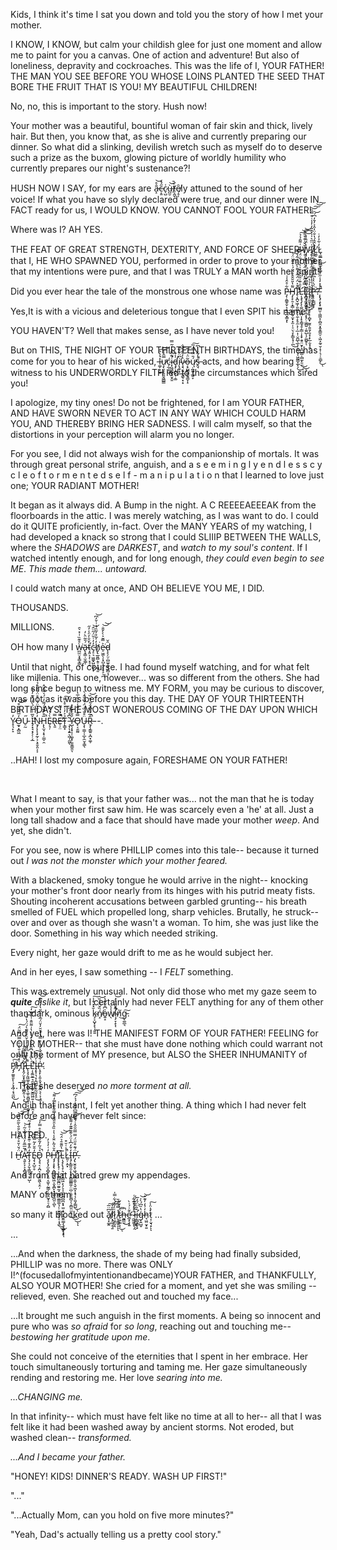 Kids, I think it's time I sat you down and told you the story of how I met your mother.

I KNOW, I KNOW, but calm your childish glee for just one moment and allow me to paint for you a canvas. One of action and adventure! But also of loneliness, depravity and cockroaches. This was the life of I, YOUR FATHER! THE MAN YOU SEE BEFORE YOU WHOSE LOINS PLANTED THE SEED THAT BORE THE FRUIT THAT IS YOU! MY BEAUTIFUL CHILDREN!

No, no, this is important to the story. Hush now!

Your mother was a beautiful, bountiful woman of fair skin and thick, lively hair. But then, you know that, as she is alive and currently preparing our dinner. So what did a slinking, devilish wretch such as myself do to deserve such a prize as the buxom, glowing picture of worldly humility who currently prepares our night's sustenance?!

HUSH NOW I SAY, for my ears are â̶̝̊͝c̵͔͈̋́̽c̷̖̺͑ù̶̺̮͝t̸͔̰̬̀̚ȇ̸̦̥̩ly attuned to the sound of her voice! If what you have so slyly declared were true, and our dinner were IN FACT ready for us, I WOULD KNOW. YOU CANNOT FOOL YOUR FATHER!

Where was I? AH YES.

THE FEAT OF GREAT STRENGTH, DEXTERITY, AND FORCE OF SHEER Ẁ̷̡̡̧̳͓̩͓̤̗̤̘̱̩̫̟̳͖̖͖͇̖͈̹̭͉̟̩̯͓̳̈́̄̇̔͜͝ͅͅI̸̡̢͍̫͙̼͎̼̠̩̥̺̗̦̙̗̹̘̝̺͔̜̰̥̠̗̗̥̳͔͑̈̋͛̍̍͐̂̃̓̒̾̇͒̿̏͝͠͝͠L̷͖̮̽̂̂́̔̐̈̒̂͐̓̄̒͆́̕͝L̷̘͚̲̣̰̤̱̲͙̙̼̬̒͋̍̓̇ that I, HE WHO SPAWNED YOU, performed in order to prove to your mother that my intentions were pure, and that I was TRULY a MAN worth her spirit!

Did you ever hear the tale of the monstrous one whose name was P̵̡̹̯̳̥̬͕̗͍̲̪͓͇͙͋̊̑̾͑ͅH̴̡̨̛̙̯̦͓͇̣̼̻̰̥̫̟͙̫̣̣̠̤̖̞̙͇̞̘̹̪͌̔̎̄̂̂̊̎̈́͗̐͊̆̈́͜͠͠͠I̷̛̖͙̪̬͖͎͈͈̼̟͕̼̜̙̥̼͕̦̦̲͎̜̮̪̲̖̲̹̜͈̖͙͔͖̰͇̞̲̙̗̾͐̈́̈́̂̓͌̀̋̀̀̇͂̾͗̚̕̕͜͠Ļ̴̧̡̡̨̨̛͚̤̝̼̪͎͙͕̳̘̥̦̳̣̩̝̟̯̥̤̮̙̝̪̺͇̜̻̫̙̱̼͐̄̇͊̇̎̑̈́͒͗̀̉́͋̈́̐͐̽͑͌̑̉̉͜͜͠͝͝ͅL̶̙̻͓̰͍͚̞̦̘͔͕͓̗̣͖̪͍̣̯͈̺̩̗͚̺̥̑̿̽̂̓̈͛̓̈́̾̈̏͗̊̓͑̽̌̌͑͊͒̎͒͠ͅI̷̡̡͈͈̝̘͙͔̖̹̙̦̻̟̰̯̹͍̱̗͈͓͎̙̲̣̬͓̯̹͐̍̉̔͆͑͘P̵̢̢͎̳̺̟̗̈́̀̀̾͆̃̇̌͌̇̿̃͋͂̄̈́͐̋̀̕͘?̵̨̢̡̧̢̟̲̻̮̣͖͖̞̜̻̯͙̭̥̳̼̠̩͖̝̰̠̮̦̟̦͉̹̠͇̙͊̉̽̒̾̋͐̎͋̆̆͘̚͜͝ͅ

Yes,It is with a vicious and deleterious tongue that I even SPIT his name.

YOU HAVEN'T? Well that makes sense, as I have never told you!

But on THIS, THE NIGHT OF YOUR THIRTEENTH BIRTHDAYS, the time has come for you to hear of his wicked, l̶͚̦͙̤͍͛̔̎͘͠͠u̷̧̨̮̞̭͈̬͖̻̳̿̑̾́̕͠ć̴̗̲͎̼̺i̴͓͖͖̰̬̥̮̭̱͋͆̄̉̓̃̿͘̚͘ḑ̵̡̧̛̪̟̣̣͚̾̐į̴͔̬͙̼͆̈͋̏̕͝v̷̧͉̤͉̲̤͚̖͙͙̔̓̄̋̈́̐o̶͔̞̺͇͚̫̘̳̞̝͂̈͗̈́̅͆ų̷̣̪̰͎̲͍̞́̎̿̿́̅̕͠s̶̭̘̉̓̃̾͑͆̚ acts, and how bearing witness to his UNDERWORDLY FILTH led to the circumstances which sired you!

I apologize, my tiny ones! Do not be frightened, for I am YOUR FATHER, AND HAVE SWORN NEVER TO ACT IN ANY WAY WHICH COULD HARM YOU, AND THEREBY BRING HER SADNESS. I will calm myself, so that the distortions in your perception will alarm you no longer.

For you see, I did not always wish for the companionship of mortals. It was through great personal strife, anguish, and a  s e e m i n g l y   e n d l e s s  c y c l e  o f   t o r m e n t e d  s e l f - m a n i p u l a t i o n that I learned to love just one; YOUR RADIANT MOTHER!

It began as it always did. A Bump in the night. A C REEEEAEEEAK from the floorboards in the attic. I was merely watching, as I was want to do. I could do it QUITE proficiently, in-fact. Over the MANY YEARS of my watching, I had developed a knack so strong that I could SLIIIP BETWEEN THE WALLS, where the *SHADOWS* are *DARKEST*, and *watch to my soul's content*. If I watched intently enough, and for long enough, *they could even begin to see ME*. *This made them... untoward.*

I could watch many at once, AND OH BELIEVE YOU ME, I DID.

THOUSANDS.

MILLIONS.

OH how many I ẁ̵̪̼̤͙̞̳̞̳͕̊͊̏̇̇̽͛̑͘ä̵̢̞͇̣̫̣͇̜́̎̃̈̀̓t̴͙͈͕̗̜͓̘̯̀̆̐̓̈̾̓̋̕c̵̡̠͉͖͚̞̺̰͖̗̞̒̓̇̆̈́̋̈̂͝h̸̡̢̲͈̻̣̱̠͎͖̦͈̒͐̃̊͐̃̑́̇͗̌̓͆͘͝e̵̠͖̼̖͎͓̺͙͔̝̞̠̖̪͐̿̆͐̀̀̌̐͘͝͝d̵̨̙̗̤̦̻̫̬̼͓̦̻͔̦̑̆

Until that night, of course. I had found myself watching, and for what felt like millenia. This one, however... was so different from the others. She had long since begun to witness me. MY FORM, you may be curious to discover, was not as it was before you this day. THE DAY OF YOUR THIRTEENTH BIRTHDAYS! THE MOST WONEROUS COMING OF THE DAY UPON WHICH Y̷̟͉̙̝̓O̶̫̟͓̻͖̒̅̒̄̔͒͝͝Ű̵̠̰ Ǐ̵̡͙̘͙̗̗̦͔̲̅͗͑̈́̀̂́͑͊̓̀͊̕̕Ṉ̵̡̨̨̖̟̰̩͕͕̥̬͈͕͕̓̒̀̌̀̈́͗͗̊̈́̋̊̊̉͛́H̵̨̢̫̘͔̟̦̳̠̯̅͒̋̎͒́͌̒̈́͛͂̅̌̑̇̚È̴̗̘̦̍̔̿R̶̢͈̿E̵̜̦̤̿̔͗͌̕̚̕T̴̨͇͓̉͐̓͑̽̊͐͌͠ ̵̧͎̖̝͍̖͖̩̼͖͂͆̽̇́̎ͅÝ̴̺̖͓̟͎̜͚͙̹͍͍̳̱̤̐͛͊̽̽ͅO̶̟͔̱̰̰̿̐̒͊̾̍̇͋̅̔̕Ü̶̧͎̣͇̩̩̲̞̼̮͔͇̖͒̐̏̇̈́̌̅̆̑́̀Ṟ̶̡̧̳͍͔̪͙͚̹̂̅̽͛͆̈́̎͗̽̏̚͝--.

&#x200B;

..HAH! I lost my composure again, FORESHAME ON YOUR FATHER!

&#x200B;

What I meant to say, is that your father was... not the man that he is today when your mother first saw him. He was scarcely even a 'he' at all. Just a long tall shadow and a face that should have made your mother *weep*. And yet, she didn't.

For you see, now is where PHILLIP comes into this tale-- because it turned out *I was not the monster which your mother feared.*

With a blackened, smoky tongue he would arrive in the night-- knocking your mother's  front door nearly from its hinges with his putrid meaty fists. Shouting incoherent accusations between garbled grunting-- his breath smelled of FUEL which propelled long, sharp vehicles.  Brutally, he struck-- over and over as though  she wasn't a woman. To him, she was just like the door. Something in his way which needed striking.

Every night, her gaze would drift to me as he would subject her.

And in her eyes, I saw something -- I *FELT* something.

This was extremely unusual. Not only did those who met my gaze seem to ***quite*** *dislike it*, but I certainly had never FELT anything for any of them other than dark, ominous k̴̡͔̺̟͓̖̩͍͍̆̽̽͒̾͠ń̸̝̏̌̑̄͐̏͝o̵͍̝͗͆̄͋̃̔̇w̸̖̾̾ị̴̡̛̞̝̖͊̌̐͐̓̚͝ͅñ̸͜g̵̨͚̲͉͠.

And yet, here was I! THE MANIFEST FORM OF YOUR FATHER! FEELING for YOUR MOTHER-- that she must have done nothing which could warrant not only the torment of MY presence, but ALSO the SHEER INHUMANITY of Ṗ̸̡̡̛͚͈͈̙̜̗̞̥̜͔̘̼̪͜͠H̷̡̛̛͑̽̃͆͗̇̄̀͗̎̈̿́̿̃̈́͠Ì̷̢̛̭̗̮̞͓̳̥̰̜̤̲̻̭̦͉͎̔͌͌̅͂̊͘͜L̶̨̧̧̯͖͚̩̭̝̻͍̖͚̜͈̻͈͔͕̖̱̮̞̙̥̉̾̐̓͆͌̍̓̉̌̈́́͌̀́̈́̔̆̄̚͝͝Ļ̴̧̛̛͚̮̲͉̯̱̟̦͖̙̮͇͖̤͍͎͎͎̪̭͔́̀̋̓̔͆̄̂̀͗̉͑̍̾̔͗͌̑̂͗͒͂͊̒̕͘͘͠ͅĮ̵̢̩͉̞̩̰̺̺̜͈̰̫͕̝̠͗̓̑͂͂͜͠P̴̨̥̙͕͍̞̬̦̫̞̰̤͉̖͕̜̼͔̍͋̐̈́͐̽̈̇̊̿̔̓̆̆̓̌̈́̅̾͐̅̆̔̍̓̀͊̕͝͝.

...That she deserved *no more torment at all.*

And in that instant, I felt yet another thing. A thing which I had never felt before and have never felt since:

HATRED.

I Ḧ̶̛̱́̆̍̆̊́̈́̀̀̐̑̀̃̋̀̈́͘͝͠͠A̵͉͍̙̞͕͓̻̠͖͗͂̅̅̄̓̈́̇͋͛͂͗̚̕͝T̴̨̡͔̗̬̣̳̯͉̣͓̺̩̒̋̽͊̇͊̎̇̾͂͑̊̽̇͂͝Ȩ̴̖͙̺̠̥̒̄̆̓͂̿̆̌͠D̵̨̡̘͔͔̪͔̞͙͈̮͖̖̞̤̦͛̉͂̓̃̐̄̌̍͒̊̿̓̚͠ P̷̧̧̨̡̫̞̻̥̣͓̱͔̫̮̹̰͇̦̣͚̭̰̞̠̠̗̻̓͑̒̉̓Ĥ̶̡̡̧̧̢̛͕̻̲̝̗̱͖͕̮̭̪̙͓̼̺̫̪͈͕̺̆̉͂̀̈̐̾̔̍̏̂̍̑̎͂̃͛̿͋͊̈̿̒͌̕͘͝ͅI̷̢̢̢̢̘̹̩͔̖͇̺̰̪̤̼͍̰̘̮̻̦͚͇͚͉̦̹̮͇̲̬̞̩͔͓̲͆͜͜ͅͅͅͅĻ̴̧̨̢̧̹͉̱̟͙̳͖͕̖̗̞͎̫̠̭̤̻̪͙͓̫̤̝̘̠͙̯͍͇̗̦̘̳̙͙̠͊̔̋͊̄̉̈́̄͘͝͝L̷͈̦̣̭͓̉͐͑̆͒̚Ị̶̡̙̳͈̯̣̖̣͉̬̻͇̳̼̦̤̪̹̯̥͈̻̩̖̯̪͈̤̫̙̘̒̌̒͆̾̈́̇͊͊͊͊̓͌̎͜͜͜͝͠͝ͅͅP̶̡̢̛̮͈̯̟͖͉͙̼̲̱̼̩͉̬͖͓͙̘̩̗̯̮̗͇̺̈́͊͒̋̈́̿̿̑̑̂͗́̄̀̀̿͆̔͊͐́̉́͆͜͠͝͝ͅ.

And from that hatred grew my appendages.

MANY of them

so many it blocked out ǎ̸̢͙͚̭͆̈̅͠ļ̸̡͖̝͉̱̎̎͛͘͠͝l̷̘̰̥͈̭͑̍͋́͋̿̍ ̸͕̩̳̱͔̾̿͋́̎ͅͅẗ̴̜͍͚͕̖́̾̆́͘͜ͅẖ̶̰͇̫̿̚͜ễ̷̛̲͓̖͓͍͑́͗̀ ̷̼͖̱̬̣̊͐̓̊͊͋͑ļ̷͕̹͇͕̰̅̌͒̄͋̈́į̶̛̳̬̳̙̟̀͛̈̈́̒̅ģ̴̩͍̺̬̔̏͆́̀̍͝h̵̘͖̤̮͓͍̒̉̒̓͊͛͝t̷͔̣̮͉̟̽̍̈̾͘͠ͅͅ ...

...

...And when the darkness, the shade of my being had finally subsided, PHILLIP was no more. There was ONLY I!^(focusedallofmyintentionandbecame)YOUR FATHER, and THANKFULLY, ALSO YOUR MOTHER! She cried for a moment, and yet she was smiling -- relieved, even. She reached out and touched my face...

...It brought me such anguish in the first moments. A being so innocent and pure who was *so afraid* for *so long*, reaching out and touching me-- *bestowing her gratitude upon me*.

She could not conceive of the eternities that I spent in her embrace. Her touch simultaneously torturing and taming me. Her gaze simultaneously rending and restoring me. Her love *searing into me.*

*...CHANGING me.*

In that infinity-- which must have felt like no time at all to her-- all that I was felt like it had been washed away by ancient storms. Not eroded, but washed clean-- *transformed.*

*...And I became your father.*

"HONEY! KIDS! DINNER'S READY. WASH UP FIRST!"

"..."

"...Actually Mom, can you hold on five more minutes?"

"Yeah, Dad's actually telling us a pretty cool story."